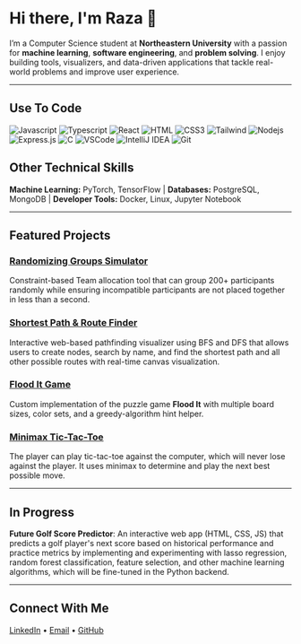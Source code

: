 # Hi there, I'm Raza 👋

I’m a Computer Science student at **Northeastern University** with a passion for **machine learning**, **software engineering**, and **problem solving**. I enjoy building tools, visualizers, and data-driven applications that tackle real-world problems and improve user experience.

---
## Use To Code

![Javascript](https://img.shields.io/badge/Javascript-F0DB4F?style=for-the-badge&labelColor=black&logo=javascript&logoColor=F0DB4F)
![Typescript](https://img.shields.io/badge/Typescript-007acc?style=for-the-badge&labelColor=black&logo=typescript&logoColor=007acc)
![React](https://img.shields.io/badge/-React-61DBFB?style=for-the-badge&labelColor=black&logo=react&logoColor=61DBFB)
![HTML](https://img.shields.io/badge/HTML5-E34F26?style=for-the-badge&logo=html5&logoColor=white)
![CSS3](https://img.shields.io/badge/CSS3-1572B6?style=for-the-badge&logo=css3&logoColor=white)
![Tailwind](https://img.shields.io/badge/Tailwind_CSS-092749?style=for-the-badge&logo=tailwindcss&logoColor=06B6D4&labelColor=000000)
![Nodejs](https://img.shields.io/badge/Nodejs-3C873A?style=for-the-badge&labelColor=black&logo=node.js&logoColor=3C873A)
![Express.js](https://img.shields.io/badge/Express.js-000000?style=for-the-badge&logo=express&logoColor=white)
![C](https://img.shields.io/badge/C-000000?style=for-the-badge&labelColor=blue&logo=C&logoColor=white)
![VSCode](https://img.shields.io/badge/Visual_Studio-0078d7?style=for-the-badge&logo=visual%20studio&logoColor=white)
![IntelliJ IDEA](https://img.shields.io/badge/IntelliJ_Idea-000000?style=for-the-badge&labelColor=magenta&logo=IntelliJ%20IDEA&Color=white)
![Git](https://img.shields.io/badge/Git-F05032?style=for-the-badge&logo=git&logoColor=white)

## Other Technical Skills 
**Machine Learning:** PyTorch, TensorFlow | **Databases:** PostgreSQL, MongoDB | **Developer Tools:** Docker, Linux, Jupyter Notebook

---

## Featured Projects

### [Randomizing Groups Simulator](https://github.com/razahtet/RandomizingGroupsSimulator)
Constraint-based Team allocation tool that can group 200+ participants randomly while ensuring incompatible participants are not placed together in less than a second.

### [Shortest Path & Route Finder](https://github.com/razahtet/ShortestPathFinder)
Interactive web-based pathfinding visualizer using BFS and DFS that allows users to create nodes, search by name, and find the shortest path and all other possible routes with real-time canvas visualization.

### [Flood It Game](https://github.com/razahtet/floodit)
Custom implementation of the puzzle game **Flood It** with multiple board sizes, color sets, and a greedy-algorithm hint helper.

### [Minimax Tic-Tac-Toe](https://github.com/razahtet/MinimaxTicTacToe)
The player can play tic-tac-toe against the computer, which will never lose against the player. It uses minimax to determine and play the next best possible move.

---

## In Progress

**Future Golf Score Predictor**: An interactive web app (HTML, CSS, JS) that predicts a golf player's next score based on historical performance and practice metrics by implementing and experimenting with lasso regression, random forest classification, feature selection, and other machine learning algorithms, which will be fine-tuned in the Python backend.

---

## Connect With Me
[LinkedIn](https://www.linkedin.com/in/razahlaing) • [Email](mailto:hlaing.r@northeastern.edu) • [GitHub](https://github.com/razahtet)


<!--
**razahtet/razahtet** is a ✨ _special_ ✨ repository because its `README.md` (this file) appears on your GitHub profile.

Here are some ideas to get you started:

- 🔭 I’m currently working on ...
- 🌱 I’m currently learning ...
- 👯 I’m looking to collaborate on ...
- 🤔 I’m looking for help with ...
- 💬 Ask me about ...
- 📫 How to reach me: ...
- 😄 Pronouns: ...
- ⚡ Fun fact: ...
-->
